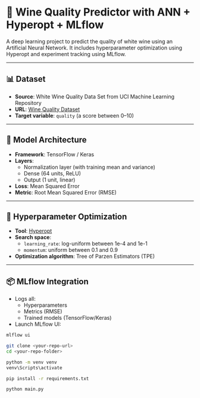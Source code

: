 # 🍷 Wine Quality Predictor with ANN + Hyperopt + MLflow

A deep learning project to predict the quality of white wine using an Artificial Neural Network. It includes hyperparameter optimization using Hyperopt and experiment tracking using MLflow.

---

## 📊 Dataset

- **Source**: White Wine Quality Data Set from UCI Machine Learning Repository  
- **URL**: [Wine Quality Dataset](https://raw.githubusercontent.com/mlflow/mlflow/master/tests/datasets/winequality-white.csv)  
- **Target variable**: `quality` (a score between 0–10)

---

## 🧠 Model Architecture

- **Framework**: TensorFlow / Keras
- **Layers**:
  - Normalization layer (with training mean and variance)
  - Dense (64 units, ReLU)
  - Output (1 unit, linear)
- **Loss**: Mean Squared Error
- **Metric**: Root Mean Squared Error (RMSE)

---

## 🔁 Hyperparameter Optimization

- **Tool**: [Hyperopt](https://github.com/hyperopt/hyperopt)
- **Search space**:
  - `learning_rate`: log-uniform between 1e-4 and 1e-1
  - `momentum`: uniform between 0.1 and 0.9
- **Optimization algorithm**: Tree of Parzen Estimators (TPE)

---

## 📦 MLflow Integration

- Logs all:
  - Hyperparameters
  - Metrics (RMSE)
  - Trained models (TensorFlow/Keras)
- Launch MLflow UI:

```bash
mlflow ui

git clone <your-repo-url>
cd <your-repo-folder>

python -m venv venv
venv\Scripts\activate

pip install -r requirements.txt

python main.py


